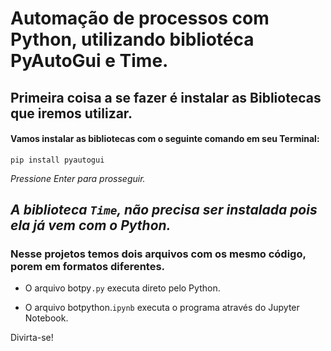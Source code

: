 # Automação de processos com Python, utilizando bibliotéca PyAutoGui e Time.

## Primeira coisa a se fazer é instalar as Bibliotecas que iremos utilizar. 

#### **Vamos instalar as bibliotecas com o seguinte comando em seu Terminal:**

`pip install pyautogui`

*Pressione Enter para prosseguir.*

*A biblioteca `Time`, não precisa ser instalada pois ela já vem com o Python.*
---

### Nesse projetos temos dois arquivos com os mesmo código, porem em formatos diferentes.

- O arquivo botpy`.py` executa direto pelo Python.

- O arquivo botpython.`ipynb` executa o programa através do Jupyter Notebook.

Divirta-se!